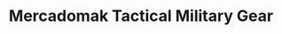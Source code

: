 ---
title: "Mercadomak Tactical Military Gear"
url: /bogota/mercadomak-tactical-military-gear/
shop: exterior
---